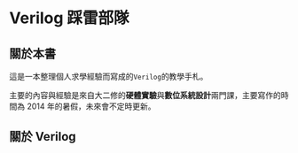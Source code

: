 # Verilog 踩雷部隊

## 關於本書
這是一本整理個人求學經驗而寫成的`Verilog`的教學手札。

主要的內容與經驗是來自大二修的**硬體實驗**與**數位系統設計**兩門課，主要寫作的時間為 2014 年的暑假，未來會不定時更新。

## 關於 Verilog

